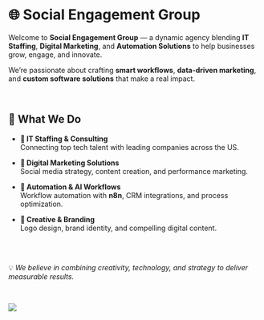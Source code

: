# 🌐 Social Engagement Group

Welcome to **Social Engagement Group** — a dynamic agency blending **IT Staffing**, **Digital Marketing**, and **Automation Solutions** to help businesses grow, engage, and innovate.  

We’re passionate about crafting **smart workflows**, **data-driven marketing**, and **custom software solutions** that make a real impact.

<br>

## 🚀 What We Do

- **💼 IT Staffing & Consulting**  
  Connecting top tech talent with leading companies across the US.

- **📢 Digital Marketing Solutions**  
  Social media strategy, content creation, and performance marketing.

- **🤖 Automation & AI Workflows**  
  Workflow automation with **n8n**, CRM integrations, and process optimization.

- **🎨 Creative & Branding**  
  Logo design, brand identity, and compelling digital content.


<br>


<br>

💡 *We believe in combining creativity, technology, and strategy to deliver measurable results.*


<br>

![](./assets/bottom_header.svg)
